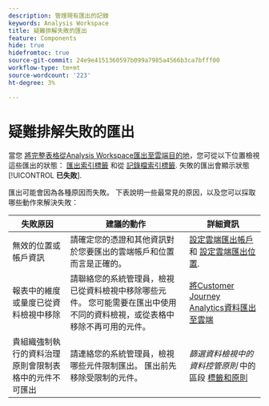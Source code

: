 ```yaml
---
description: 管理現有匯出的記錄
keywords: Analysis Workspace
title: 疑難排解失敗的匯出
feature: Components
hide: true
hidefromtoc: true
source-git-commit: 24e9e4151360597b099a7985a4566b3ca7bfff00
workflow-type: tm+mt
source-wordcount: '223'
ht-degree: 3%

---
```


# 疑難排解失敗的匯出

當您 [將完整表格從Analysis Workspace匯出至雲端目的地](/help/analysis-workspace/export/export-cloud.md)，您可從以下位置檢視這些匯出的狀態： [匯出索引標籤](/help/components/exports/manage-exports.md) 和從 [記錄檔索引標籤](/help/components/exports/manage-export-logs.md). 失敗的匯出會顯示狀態 [!UICONTROL **已失敗**].

匯出可能會因為各種原因而失敗。 下表說明一些最常見的原因，以及您可以採取哪些動作來解決失敗：

| 失敗原因 | 建議的動作 | 詳細資訊 |
|---------|----------|---------|
| 無效的位置或帳戶資訊 | 請確定您的憑證和其他資訊對於您要匯出的雲端帳戶和位置而言是正確的。 | [設定雲端匯出帳戶](/help/components/exports/cloud-export-accounts.md) 和 [設定雲端匯出位置](/help/components/exports/cloud-export-locations.md). |
| 報表中的維度或量度已從資料檢視中移除 | 請聯絡您的系統管理員，檢視已從資料檢視中移除哪些元件。 您可能需要在匯出中使用不同的資料檢視，或從表格中移除不再可用的元件。 | [將Customer Journey Analytics資料匯出至雲端](/help/analysis-workspace/export/export-cloud.md) |
| 貴組織強制執行的資料治理原則會限制表格中的元件不可匯出 | 請連絡您的系統管理員，檢視哪些元件限制匯出。 匯出前先移除受限制的元件。 | *篩選資料檢視中的資料控管原則* 中的區段 [標籤和原則](/help/data-views/data-governance.md) |